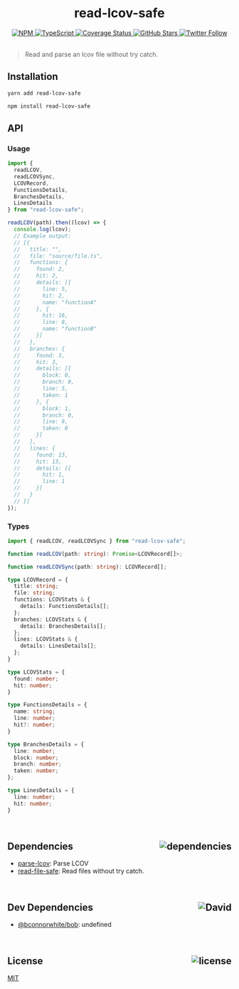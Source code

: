 <div align="center">
  <h1>read-lcov-safe</h1>
  <a href="https://npmjs.com/package/read-lcov-safe">
    <img alt="NPM" src="https://img.shields.io/npm/v/read-lcov-safe.svg">
  </a>
  <a href="https://github.com/bconnorwhite/read-lcov-safe">
    <img alt="TypeScript" src="https://img.shields.io/github/languages/top/bconnorwhite/read-lcov-safe.svg">
  </a>
  <a href='https://coveralls.io/github/bconnorwhite/read-lcov-safe?branch=master'>
    <img alt="Coverage Status" src="https://img.shields.io/coveralls/github/bconnorwhite/read-lcov-safe.svg?branch=master">
  </a>
  <a href="https://github.com/bconnorwhite/read-lcov-safe">
    <img alt="GitHub Stars" src="https://img.shields.io/github/stars/bconnorwhite/read-lcov-safe?label=Stars%20Appreciated%21&style=social">
  </a>
  <a href="https://twitter.com/bconnorwhite">
    <img alt="Twitter Follow" src="https://img.shields.io/twitter/follow/bconnorwhite.svg?label=%40bconnorwhite&style=social">
  </a>
</div>

<br />

> Read and parse an lcov file without try catch.

## Installation

```bash
yarn add read-lcov-safe
```

```bash
npm install read-lcov-safe
```

## API

### Usage
```ts
import {
  readLCOV,
  readLCOVSync,
  LCOVRecord,
  FunctionsDetails,
  BranchesDetails,
  LinesDetails
} from "read-lcov-safe";

readLCOV(path).then((lcov) => {
  console.log(lcov);
  // Example output:
  // [{
  //   title: "",
  //   file: "source/file.ts",
  //   functions: {
  //     found: 2,
  //     hit: 2,
  //     details: [{
  //       line: 5,
  //       hit: 2,
  //       name: "functionA"
  //     }, {
  //       hit: 16,
  //       line: 8,
  //       name: "functionB"
  //     }]
  //   },
  //   branches: {
  //     found: 3,
  //     hit: 3,
  //     details: [{
  //       block: 0,
  //       branch: 0,
  //       line: 5,
  //       taken: 1
  //     }, {
  //       block: 1,
  //       branch: 0,
  //       line: 9,
  //       taken: 0
  //     }]
  //   },
  //   lines: {
  //     found: 13,
  //     hit: 13,
  //     details: [{
  //       hit: 1,
  //       line: 1
  //     }]
  //   }
  // }]
});
```
### Types
```ts
import { readLCOV, readLCOVSync } from "read-lcov-safe";

function readLCOV(path: string): Promise<LCOVRecord[]>;

function readLCOVSync(path: string): LCOVRecord[];

type LCOVRecord = {
  title: string;
  file: string;
  functions: LCOVStats & {
    details: FunctionsDetails[];
  };
  branches: LCOVStats & {
    details: BranchesDetails[];
  };
  lines: LCOVStats & {
    details: LinesDetails[];
  };
}

type LCOVStats = {
  found: number;
  hit: number;
}

type FunctionsDetails = {
  name: string;
  line: number;
  hit?: number;
}

type BranchesDetails = {
  line: number;
  block: number;
  branch: number;
  taken: number;
};

type LinesDetails = {
  line: number;
  hit: number;
}
```

<br />

<h2>Dependencies<img align="right" alt="dependencies" src="https://img.shields.io/david/bconnorwhite/read-lcov-safe.svg"></h2>

- [parse-lcov](https://www.npmjs.com/package/parse-lcov): Parse LCOV
- [read-file-safe](https://www.npmjs.com/package/read-file-safe): Read files without try catch.

<br />

<h2>Dev Dependencies<img align="right" alt="David" src="https://img.shields.io/david/dev/bconnorwhite/read-lcov-safe.svg"></h2>

- [@bconnorwhite/bob](https://www.npmjs.com/package/@bconnorwhite/bob): undefined

<br />

<h2>License <img align="right" alt="license" src="https://img.shields.io/npm/l/read-lcov-safe.svg"></h2>

[MIT](https://opensource.org/licenses/MIT)

